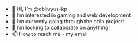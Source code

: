 - 👋 Hi, I’m @oblivyus-kp
- 👀 I’m interested in gaming and web development
- 🌱 I’m currently going through the odin project!
- 💞️ I’m looking to collaborate on anything!
- 📫 How to reach me - my email

<!---
oblivyus-kp/oblivyus-kp is a ✨ special ✨ repository because its `README.md` (this file) appears on your GitHub profile.
You can click the Preview link to take a look at your changes.
--->
